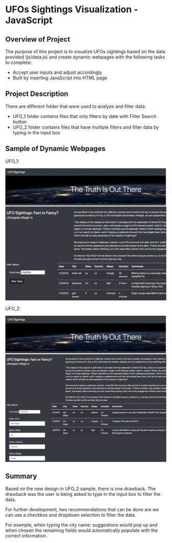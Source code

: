 # UFOs Sightings Visualization - JavaScript

## Overview of Project
The purpose of this project is to visualize UFOs sightings based on the data provided (js/data.js) and create dynamic webpages with the following tasks to complete:
* Accept user inputs and adjust accordingly
* Built by inserting JavaScript into HTML page


## Project Description
There are different folder that were used to analyze and filter data:
* UFO_1 folder contains files that only filters by date with Filter Search button
* UFO_2 folder contains files that have multiple filters and filter data by typing in the input box


## Sample of Dynamic Webpages
UFO_1:

![alt text](Screenshots/header.png)
![alt text](Screenshots/date_filter.png)

UFO_2:

![alt text](Screenshots/header.png)
![alt text](Screenshots/multiple_filter.png)

## Summary
Based on the new design in UFO_2 sample, there is one drawback. The drawback was the user is being asked to type in the input box to filter the data. 

For further development, two recommendations that can be done are we can use a checkbox and dropdown selection to filter the data.

For example, when typing the city name: suggestions would pop up and when chosen the remaining fields would automatically populate with the correct information.


